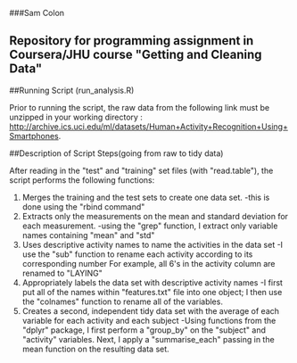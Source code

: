 ###Sam Colon
## Repository for programming assignment in Coursera/JHU course "Getting and Cleaning Data"

##Running Script (run_analysis.R)

Prior to running the script, the raw data from the following link must be unzipped in your working directory :
http://archive.ics.uci.edu/ml/datasets/Human+Activity+Recognition+Using+Smartphones.

##Description of Script Steps(going from raw to tidy data)

After reading in the "test" and "training" set files (with "read.table"), the script performs the following functions:

1. Merges the training and the test sets to create one data set.
	-this is done using the "rbind command"
2. Extracts only the measurements on the mean and standard deviation for each measurement.
	-using the "grep" function, I extract only variable names containing "mean" and "std"
3. Uses descriptive activity names to name the activities in the data set
	-I use the "sub" function to rename each activity according to its corresponding number
	For example, all 6's in the activity column are renamed to "LAYING"
4. Appropriately labels the data set with descriptive activity names
	-I first put all of the names within "features.txt" file into one object; I then  use the "colnames" function to rename all of the variables.   
5. Creates a second, independent tidy data set with the average of each variable for each activity and each subject
	-Using functions from the "dplyr" package, I first perform a "group_by" on the "subject" and "activity" variables.  Next, I apply a "summarise_each" passing in the mean function on the resulting data set.  
